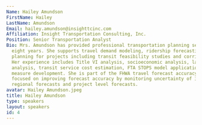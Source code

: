 ```yaml
---
Name: Hailey Amundson
FirstName: Hailey
LastName: Amundson
Email: hailey.amundson@insighttcinc.com
Affiliation: Insight Transportation Consulting, Inc.
Position: Senior Transportation Analyst
Bio: Mrs. Amundson has provided professional transportation planning services for
  eight years. She supports travel demand modeling, ridership forecasting, and service
  planning for projects including transit feasibility studies and corridor studies.
  Her experience includes Title VI analysis, socioeconomic analysis, land use data
  analysis, transit service cost estimation, FTA STOPS model application, and performance
  measure development. She is part of the FHWA travel forecast accuracy research team,
  focused on improving forecast accuracy by monitoring uncertainty of input data for
  regional forecasts and project level forecasts.
avatar: Hailey Amundson.jpeg
title: Hailey Amundson
type: speakers
layout: speakers
id: 4
---
```

